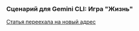 
### **Сценарий для Gemini CLI: Игра "Жизнь"**

[Статья переехала на новый адрес](../AI/gemini-cli/gemini-cli-3.md)